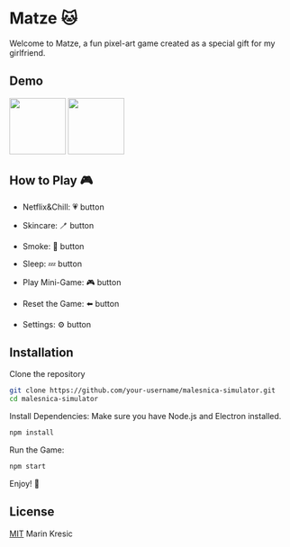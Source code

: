 
# Matze 🐱

Welcome to Matze, a fun pixel-art game created as a special gift for my girlfriend. 


## Demo

<img src="https://github.com/user-attachments/assets/72bd202c-e649-4133-b75c-31226fd3e9ec" width="100"/>
<img src="https://github.com/user-attachments/assets/c79f12e5-b851-4836-a38e-f0600842fe43" width="100"/>




## How to Play 🎮

- Netflix&Chill: 💗 button

- Skincare: 🪥 button

- Smoke: 🚬 button

- Sleep: 💤 button

- Play Mini-Game: 🎮 button

- Reset the Game: ⬅️ button

- Settings: ⚙️ button


## Installation

Clone the repository

```bash
git clone https://github.com/your-username/malesnica-simulator.git
cd malesnica-simulator
```
Install Dependencies:
Make sure you have Node.js and Electron installed.

```bash
npm install
```
Run the Game:

```bash
npm start
```
Enjoy! 🎉
## License

[MIT](https://choosealicense.com/licenses/mit/) Marin Kresic

